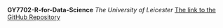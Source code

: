 **GY7702-R-for-Data-Science**
_The University of Leicester_
[The link to the GitHub Repository](https://github.com/gowthamnallathambi/GY7702-R_for_Data_Science.git)